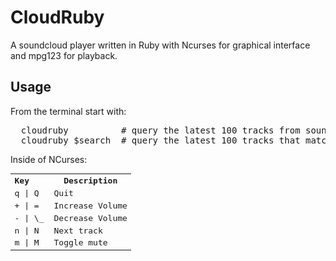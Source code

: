 # CloudRuby

A soundcloud player written in Ruby with Ncurses for graphical interface and mpg123
for playback.


## Usage
From the terminal start with:
<pre>
  cloudruby          # query the latest 100 tracks from soundcloud 
  cloudruby $search  # query the latest 100 tracks that match the $search keyword
</pre>

Inside of NCurses:
<table style="font-family: monospace">
<tr><th width="50px" align="left">Key</th><th>Description</th></tr>
<tr><td>q | Q</td><td>Quit</td></tr>
<tr><td>+ | =</td><td>Increase Volume</td></tr>
<tr><td>- | \_</td><td>Decrease Volume</td></tr>
<tr><td>n | N</td><td>Next track</td></tr>
<tr><td>m | M</td><td>Toggle mute</td></tr>
</table>
